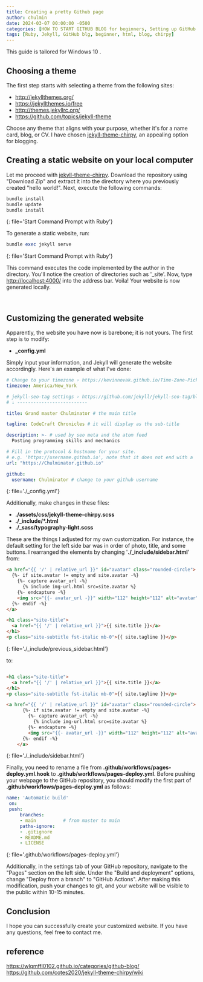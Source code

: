 ```yaml
---
title: Creating a pretty Github page
author: chulmin
date: 2024-03-07 00:00:00 -0500
categories: [HOW TO START GITHUB BLOG for beginners, Setting up GitHub page]
tags: [Ruby, Jekyll, GitHub blg, beginner, html, blog, chirpy]
---
```


This guide is tailored for Windows 10 .

## Choosing a theme
The first step starts with selecting a theme from the following sites:

- <http://jekyllthemes.org/>
- <https://jekyllthemes.io/free>
- <http://themes.jekyllrc.org/>
- <https://github.com/topics/jekyll-theme>

Choose any theme that aligns with your purpose, whether it's for a name card, blog, or CV. I have chosen [jekyll-theme-chirpy](https://github.com/cotes2020/jekyll-theme-chirpy), an appealing option for blogging.


## Creating a static website on your local computer
Let me proceed with [jekyll-theme-chirpy](https://github.com/cotes2020/jekyll-theme-chirpy). Download the repository using "Download Zip" and extract it into the directory where you previously created "hello world!". Next, execute the following commands:

```ruby
bundle install
bundle update
bundle install
```
{: file='Start Command Prompt with Ruby'}

To generate a static website, run:

```ruby
bundle exec jekyll serve
```
{: file='Start Command Prompt with Ruby'}


This command executes the code implemented by the author in the directory. You'll notice the creation of directories such as '_site'. Now, type <http://localhost:4000/> into the address bar. Voila! Your website is now generated locally.

<br/>


## Customizing the generated website
Apparently, the website you have now is barebone; it is not yours. The first step is to modify:


- **_config.yml**

Simply input your information, and Jekyll will generate the website accordingly. Here's an example of what I've done:


```yml
# Change to your timezone › https://kevinnovak.github.io/Time-Zone-Picker
timezone: America/New_York

# jekyll-seo-tag settings › https://github.com/jekyll/jekyll-seo-tag/blob/master/docs/usage.md
# ↓ --------------------------

title: Grand master Chulminator # the main title

tagline: CodeCraft Chronicles # it will display as the sub-title

description: >- # used by seo meta and the atom feed
  Posting programming skills and mechanics

# Fill in the protocol & hostname for your site.
# e.g. 'https://username.github.io', note that it does not end with a '/'.
url: "https://Chulminator.github.io"

github:
  username: Chulminator # change to your github username
```
{: file='./_config.yml'}

Additionally, make changes in these files:

- **./assets/css/jekyll-theme-chirpy.scss**
- **./_include/*.html**
- **./_sass/typography-light.scss**

These are the things I adjusted for my own customization. For instance, the default setting for the left side bar was in order of photo, title, and some buttons. I rearranged the elements by changing '**./_include/sidebar.html**' from:

```html
<a href="{{ '/' | relative_url }}" id="avatar" class="rounded-circle">
  {%- if site.avatar != empty and site.avatar -%}
    {%- capture avatar_url -%}
      {% include img-url.html src=site.avatar %}
    {%- endcapture -%}
    <img src="{{- avatar_url -}}" width="112" height="112" alt="avatar" onerror="this.style.display='none'">
  {%- endif -%}
</a>

<h1 class="site-title">
  <a href="{{ '/' | relative_url }}">{{ site.title }}</a>
</h1>
<p class="site-subtitle fst-italic mb-0">{{ site.tagline }}</p>
```
{: file='./_include/previous_sidebar.html'}

to:

```html

<h1 class="site-title">
  <a href="{{ '/' | relative_url }}">{{ site.title }}</a>
</h1>
<p class="site-subtitle fst-italic mb-0">{{ site.tagline }}</p>

<a href="{{ '/' | relative_url }}" id="avatar" class="rounded-circle">
      {%- if site.avatar != empty and site.avatar -%}
        {%- capture avatar_url -%}
          {% include img-url.html src=site.avatar %}
        {%- endcapture -%}
        <img src="{{- avatar_url -}}" width="112" height="112" alt="avatar" onerror="this.style.display='none'">
      {%- endif -%}
    </a>
```
{: file='./_include/sidebar.html'}

Finally, you need to rename a file from **.github/workflows/pages-deploy.yml.hook** to **.github/workflows/pages-deploy.yml**. Before pushing your webpage to the GitHub repository, you should modify the first part of **.github/workflows/pages-deploy.yml** as follows:
```yml
name: 'Automatic build'
 on:
 push:
     branches:
     - main          # from master to main
     paths-ignore:
     - .gitignore
     - README.md
     - LICENSE
```
{: file='.github/workflows/pages-deploy.yml'}

Additionally, in the settings tab of your GitHub repository, navigate to the "Pages" section on the left side. Under the "Build and deployment" options, change "Deploy from a branch" to "GitHub Actions". After making this modification, push your changes to git, and your website will be visible to the public within 10-15 minutes.


## Conclusion

I hope you can successfully create your customized website. If you have any questions, feel free to contact me.


## reference
<https://wlqmffl0102.github.io/categories/github-blog/>
<https://github.com/cotes2020/jekyll-theme-chirpy/wiki>